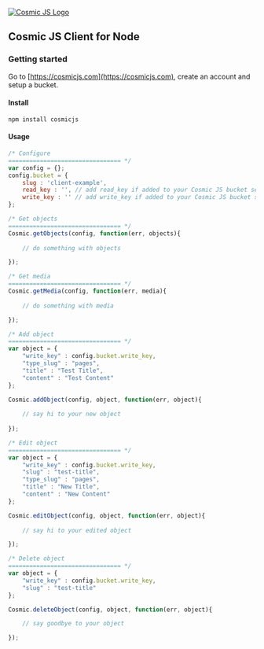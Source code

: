 [![Cosmic JS Logo](https://cosmicjs.com/images/marketing/logo-w-brand.jpg)](https://cosmicjs.com/)
## Cosmic JS Client for Node

### Getting started
Go to [https://cosmicjs.com](https://cosmicjs.com), create an account and setup a bucket.

#### Install
```
npm install cosmicjs
```

#### Usage

```javascript
/* Configure
================================ */
var config = {};
config.bucket = {
	slug : 'client-example',
	read_key : '', // add read_key if added to your Cosmic JS bucket settings
	write_key : '' // add write_key if added to your Cosmic JS bucket settings
};

/* Get objects
================================ */
Cosmic.getObjects(config, function(err, objects){
				
	// do something with objects

});

/* Get media
================================ */
Cosmic.getMedia(config, function(err, media){
			
	// do something with media

});

/* Add object
================================ */
var object = {
	"write_key" : config.bucket.write_key,
	"type_slug" : "pages",
	"title" : "Test Title",
	"content" : "Test Content"
};

Cosmic.addObject(config, object, function(err, object){
	
	// say hi to your new object
	
});

/* Edit object
================================ */
var object = {
	"write_key" : config.bucket.write_key,
	"slug" : "test-title",
	"type_slug" : "pages",
	"title" : "New Title",
	"content" : "New Content"
};

Cosmic.editObject(config, object, function(err, object){
	
	// say hi to your edited object

});

/* Delete object
================================ */
var object = {
	"write_key" : config.bucket.write_key,
	"slug" : "test-title"
};

Cosmic.deleteObject(config, object, function(err, object){

	// say goodbye to your object

});
```

